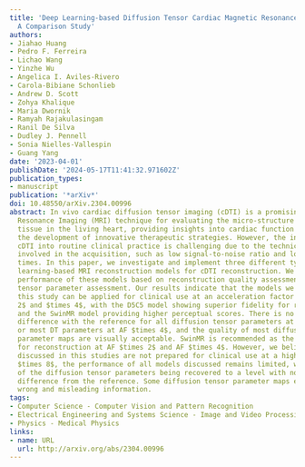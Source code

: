 ```yaml
---
title: 'Deep Learning-based Diffusion Tensor Cardiac Magnetic Resonance Reconstruction:
  A Comparison Study'
authors:
- Jiahao Huang
- Pedro F. Ferreira
- Lichao Wang
- Yinzhe Wu
- Angelica I. Aviles-Rivero
- Carola-Bibiane Schonlieb
- Andrew D. Scott
- Zohya Khalique
- Maria Dwornik
- Ramyah Rajakulasingam
- Ranil De Silva
- Dudley J. Pennell
- Sonia Nielles-Vallespin
- Guang Yang
date: '2023-04-01'
publishDate: '2024-05-17T11:41:32.971602Z'
publication_types:
- manuscript
publication: '*arXiv*'
doi: 10.48550/arXiv.2304.00996
abstract: In vivo cardiac diffusion tensor imaging (cDTI) is a promising Magnetic
  Resonance Imaging (MRI) technique for evaluating the micro-structure of myocardial
  tissue in the living heart, providing insights into cardiac function and enabling
  the development of innovative therapeutic strategies. However, the integration of
  cDTI into routine clinical practice is challenging due to the technical obstacles
  involved in the acquisition, such as low signal-to-noise ratio and long scanning
  times. In this paper, we investigate and implement three different types of deep
  learning-based MRI reconstruction models for cDTI reconstruction. We evaluate the
  performance of these models based on reconstruction quality assessment and diffusion
  tensor parameter assessment. Our results indicate that the models we discussed in
  this study can be applied for clinical use at an acceleration factor (AF) of $times
  2$ and $times 4$, with the D5C5 model showing superior fidelity for reconstruction
  and the SwinMR model providing higher perceptual scores. There is no statistical
  difference with the reference for all diffusion tensor parameters at AF $times 2$
  or most DT parameters at AF $times 4$, and the quality of most diffusion tensor
  parameter maps are visually acceptable. SwinMR is recommended as the optimal approach
  for reconstruction at AF $times 2$ and AF $times 4$. However, we believed the models
  discussed in this studies are not prepared for clinical use at a higher AF. At AF
  $times 8$, the performance of all models discussed remains limited, with only half
  of the diffusion tensor parameters being recovered to a level with no statistical
  difference from the reference. Some diffusion tensor parameter maps even provide
  wrong and misleading information.
tags:
- Computer Science - Computer Vision and Pattern Recognition
- Electrical Engineering and Systems Science - Image and Video Processing
- Physics - Medical Physics
links:
- name: URL
  url: http://arxiv.org/abs/2304.00996
---
```

